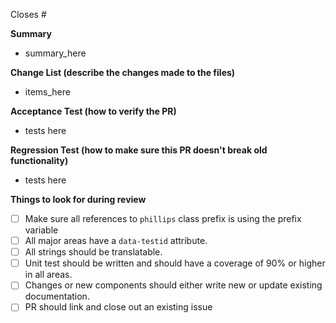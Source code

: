 Closes #

**Summary**

- summary_here

**Change List (describe the changes made to the files)**

- items_here

**Acceptance Test (how to verify the PR)**

- tests here

**Regression Test (how to make sure this PR doesn't break old functionality)**

- tests here

<!-- For reviewers: do not remove -->

**Things to look for during review**

- [ ] Make sure all references to `phillips` class prefix is using the prefix variable
- [ ] All major areas have a `data-testid` attribute.
- [ ] All strings should be translatable.
- [ ] Unit test should be written and should have a coverage of 90% or higher in all areas.
- [ ] Changes or new components should either write new or update existing documentation.
- [ ] PR should link and close out an existing issue
